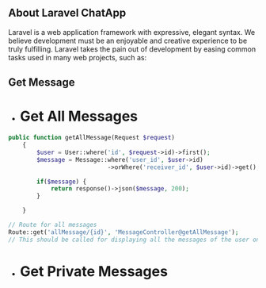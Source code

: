 ## About Laravel ChatApp

Laravel is a web application framework with expressive, elegant syntax. We believe development must be an enjoyable and creative experience to be truly fulfilling. Laravel takes the pain out of development by easing common tasks used in many web projects, such as:


## Get Message

- # Get All Messages
```php
public function getAllMessage(Request $request)
    {
        $user = User::where('id', $request->id)->first();
        $message = Message::where('user_id', $user->id)
                            ->orWhere('receiver_id', $user->id)->get();

        if($message) {
            return response()->json($message, 200);
        }

    }

// Route for all messages
Route::get('allMessage/{id}', 'MessageController@getAllMessage');
// This should be called for displaying all the messages of the user on the home page for  sender($user_id) and reciever if $user->id == receiver_id
```
- # Get Private Messages

